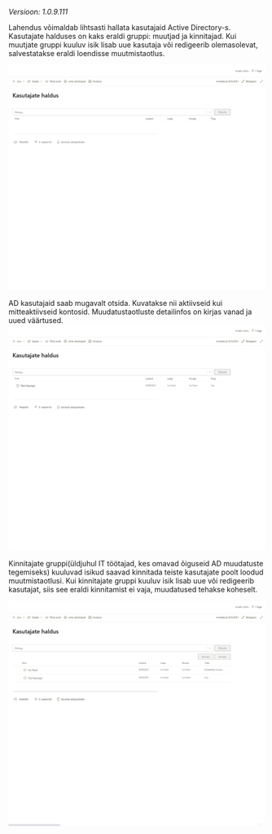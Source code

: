 *Versioon: 1.0.9.111*

Lahendus võimaldab lihtsasti hallata kasutajaid Active Directory-s. Kasutajate halduses on kaks eraldi gruppi: muutjad ja kinnitajad. Kui muutjate gruppi kuuluv isik lisab uue kasutaja või redigeerib olemasolevat, salvestatakse eraldi loendisse muutmistaotlus.

![Uue kasutaja lisamine](images/usersManagement/createuser.gif)

AD kasutajaid saab mugavalt otsida. Kuvatakse nii aktiivseid kui mitteaktiivseid kontosid. Muudatustaotluste detailinfos on kirjas vanad ja uued väärtused.
![Kasutaja muutmine](images/usersManagement/edituser.gif)

Kinnitajate gruppi(üldjuhul IT töötajad, kes omavad õiguseid AD muudatuste tegemiseks) kuuluvad isikud saavad kinnitada teiste kasutajate poolt loodud muutmistaotlusi. Kui kinnitajate gruppi kuuluv isik lisab uue või redigeerib kasutajat, siis see eraldi kinnitamist ei vaja, muudatused tehakse koheselt.

![Muudatuste kinnitamine](images/usersManagement/confirmchange.gif)